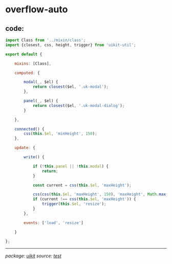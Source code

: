 # overflow-auto

## code:

~~~javascript
import Class from '../mixin/class';
import {closest, css, height, trigger} from 'uikit-util';

export default {

    mixins: [Class],

    computed: {

        modal(_, $el) {
            return closest($el, '.uk-modal');
        },

        panel(_, $el) {
            return closest($el, '.uk-modal-dialog');
        }

    },

    connected() {
        css(this.$el, 'minHeight', 150);
    },

    update: {

        write() {

            if (!this.panel || !this.modal) {
                return;
            }

            const current = css(this.$el, 'maxHeight');

            css(css(this.$el, 'maxHeight', 150), 'maxHeight', Math.max(150, 150 + height(this.modal) - this.panel.offsetHeight));
            if (current !== css(this.$el, 'maxHeight')) {
                trigger(this.$el, 'resize');
            }
        },

        events: ['load', 'resize']

    }

};

~~~

* * *

_package: [uikit](uikit.md)_ _source: [test](https://github.com/git+https://github.com/uikit/uikit.git/tree/master/undefined/./src/js/core/overflow-auto.js)_